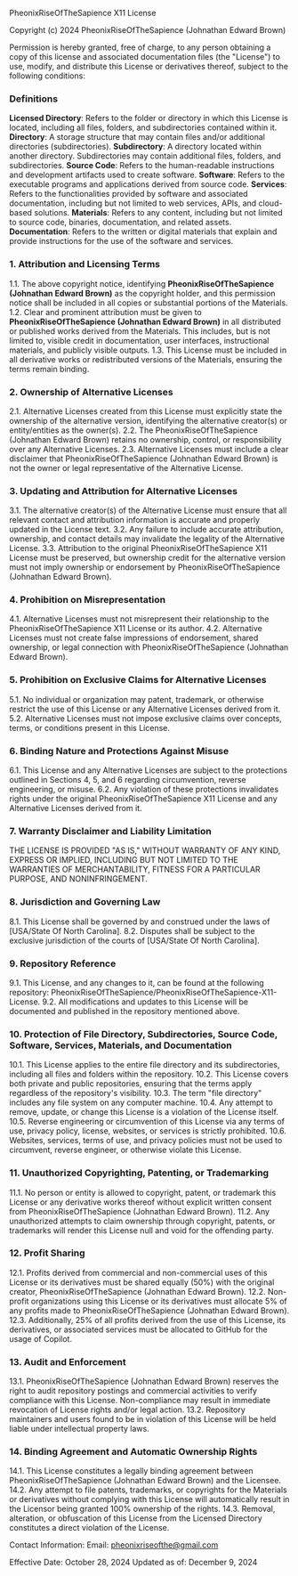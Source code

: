 PheonixRiseOfTheSapience X11 License

Copyright (c) 2024 PheonixRiseOfTheSapience (Johnathan Edward Brown)

Permission is hereby granted, free of charge, to any person obtaining a copy of this license and associated documentation files (the "License") to use, modify, and distribute this License or derivatives thereof, subject to the following conditions:

### Definitions
**Licensed Directory**: Refers to the folder or directory in which this License is located, including all files, folders, and subdirectories contained within it.
**Directory**: A storage structure that may contain files and/or additional directories (subdirectories).
**Subdirectory**: A directory located within another directory. Subdirectories may contain additional files, folders, and subdirectories.
**Source Code**: Refers to the human-readable instructions and development artifacts used to create software.
**Software**: Refers to the executable programs and applications derived from source code.
**Services**: Refers to the functionalities provided by software and associated documentation, including but not limited to web services, APIs, and cloud-based solutions.
**Materials**: Refers to any content, including but not limited to source code, binaries, documentation, and related assets.
**Documentation**: Refers to the written or digital materials that explain and provide instructions for the use of the software and services.

### 1. Attribution and Licensing Terms
1.1. The above copyright notice, identifying **PheonixRiseOfTheSapience (Johnathan Edward Brown)** as the copyright holder, and this permission notice shall be included in all copies or substantial portions of the Materials.
1.2. Clear and prominent attribution must be given to **PheonixRiseOfTheSapience (Johnathan Edward Brown)** in all distributed or published works derived from the Materials. This includes, but is not limited to, visible credit in documentation, user interfaces, instructional materials, and publicly visible outputs.
1.3. This License must be included in all derivative works or redistributed versions of the Materials, ensuring the terms remain binding.

### 2. Ownership of Alternative Licenses
2.1. Alternative Licenses created from this License must explicitly state the ownership of the alternative version, identifying the alternative creator(s) or entity/entities as the owner(s).
2.2. The PheonixRiseOfTheSapience (Johnathan Edward Brown) retains no ownership, control, or responsibility over any Alternative Licenses.
2.3. Alternative Licenses must include a clear disclaimer that PheonixRiseOfTheSapience (Johnathan Edward Brown) is not the owner or legal representative of the Alternative License.

### 3. Updating and Attribution for Alternative Licenses
3.1. The alternative creator(s) of the Alternative License must ensure that all relevant contact and attribution information is accurate and properly updated in the License text.
3.2. Any failure to include accurate attribution, ownership, and contact details may invalidate the legality of the Alternative License.
3.3. Attribution to the original PheonixRiseOfTheSapience X11 License must be preserved, but ownership credit for the alternative version must not imply ownership or endorsement by PheonixRiseOfTheSapience (Johnathan Edward Brown).

### 4. Prohibition on Misrepresentation
4.1. Alternative Licenses must not misrepresent their relationship to the PheonixRiseOfTheSapience X11 License or its author.
4.2. Alternative Licenses must not create false impressions of endorsement, shared ownership, or legal connection with PheonixRiseOfTheSapience (Johnathan Edward Brown).

### 5. Prohibition on Exclusive Claims for Alternative Licenses
5.1. No individual or organization may patent, trademark, or otherwise restrict the use of this License or any Alternative Licenses derived from it.
5.2. Alternative Licenses must not impose exclusive claims over concepts, terms, or conditions present in this License.

### 6. Binding Nature and Protections Against Misuse
6.1. This License and any Alternative Licenses are subject to the protections outlined in Sections 4, 5, and 6 regarding circumvention, reverse engineering, or misuse.
6.2. Any violation of these protections invalidates rights under the original PheonixRiseOfTheSapience X11 License and any Alternative Licenses derived from it.

### 7. Warranty Disclaimer and Liability Limitation
THE LICENSE IS PROVIDED "AS IS," WITHOUT WARRANTY OF ANY KIND, EXPRESS OR IMPLIED, INCLUDING BUT NOT LIMITED TO THE WARRANTIES OF MERCHANTABILITY, FITNESS FOR A PARTICULAR PURPOSE, AND NONINFRINGEMENT.

### 8. Jurisdiction and Governing Law
8.1. This License shall be governed by and construed under the laws of [USA/State Of North Carolina].
8.2. Disputes shall be subject to the exclusive jurisdiction of the courts of [USA/State Of North Carolina].

### 9. Repository Reference
9.1. This License, and any changes to it, can be found at the following repository: PheonixRiseOfTheSapience/PheonixRiseOfTheSapience-X11-License.
9.2. All modifications and updates to this License will be documented and published in the repository mentioned above.

### 10. Protection of File Directory, Subdirectories, Source Code, Software, Services, Materials, and Documentation
10.1. This License applies to the entire file directory and its subdirectories, including all files and folders within the repository.
10.2. This License covers both private and public repositories, ensuring that the terms apply regardless of the repository's visibility.
10.3. The term "file directory" includes any file system on any computer machine.
10.4. Any attempt to remove, update, or change this License is a violation of the License itself.
10.5. Reverse engineering or circumvention of this License via any terms of use, privacy policy, license, websites, or services is strictly prohibited.
10.6. Websites, services, terms of use, and privacy policies must not be used to circumvent, reverse engineer, or otherwise violate this License.

### 11. Unauthorized Copyrighting, Patenting, or Trademarking
11.1. No person or entity is allowed to copyright, patent, or trademark this License or any derivative works thereof without explicit written consent from PheonixRiseOfTheSapience (Johnathan Edward Brown).
11.2. Any unauthorized attempts to claim ownership through copyright, patents, or trademarks will render this License null and void for the offending party.

### 12. Profit Sharing
12.1. Profits derived from commercial and non-commercial uses of this License or its derivatives must be shared equally (50%) with the original creator, PheonixRiseOfTheSapience (Johnathan Edward Brown).
12.2. Non-profit organizations using this License or its derivatives must allocate 5% of any profits made to PheonixRiseOfTheSapience (Johnathan Edward Brown).
12.3. Additionally, 25% of all profits derived from the use of this License, its derivatives, or associated services must be allocated to GitHub for the usage of Copilot.

### 13. Audit and Enforcement
13.1. PheonixRiseOfTheSapience (Johnathan Edward Brown) reserves the right to audit repository postings and commercial activities to verify compliance with this License. Non-compliance may result in immediate revocation of License rights and/or legal action.
13.2. Repository maintainers and users found to be in violation of this License will be held liable under intellectual property laws.

### 14. Binding Agreement and Automatic Ownership Rights
14.1. This License constitutes a legally binding agreement between PheonixRiseOfTheSapience (Johnathan Edward Brown) and the Licensee.
14.2. Any attempt to file patents, trademarks, or copyrights for the Materials or derivatives without complying with this License will automatically result in the Licensor being granted 100% ownership of the rights.
14.3. Removal, alteration, or obfuscation of this License from the Licensed Directory constitutes a direct violation of the License.

Contact Information:
Email: pheonixriseofthe@gmail.com

Effective Date: October 28, 2024
Updated as of: December 9, 2024
